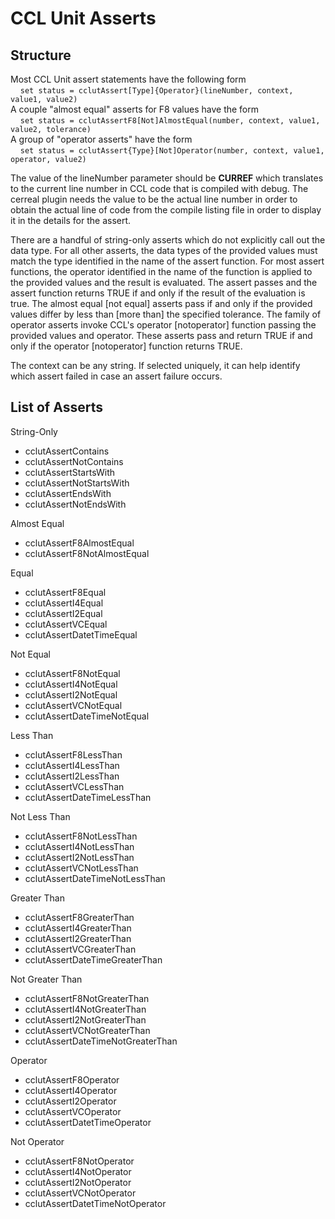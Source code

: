 # CCL Unit Asserts

## Structure
Most CCL Unit assert statements have the following form  
&nbsp;&nbsp;&nbsp;   `set status = cclutAssert[Type]{Operator}(lineNumber, context, value1, value2)`   
A couple "almost equal" asserts for F8 values have the form  
&nbsp;&nbsp;&nbsp;   `set status = cclutAssertF8[Not]AlmostEqual(number, context, value1, value2, tolerance)`   
A group of "operator asserts" have the form  
&nbsp;&nbsp;&nbsp;   `set status = cclutAssert{Type}[Not]Operator(number, context, value1, operator, value2)`   

The value of the lineNumber parameter should be <b>CURREF</b> which translates to the current line number in CCL code that is compiled with debug. 
The cerreal plugin needs the value to be the actual line number in order to obtain the actual line of code from the compile listing file in order to display it
in the details for the assert.

There are a handful of string-only asserts which do not explicitly call out the data type. For all other asserts, 
the data types of the provided values must match the type identified in the name of the assert function. 
For most assert functions, the operator identified in the name of the function is applied to the provided values 
and the result is evaluated.  The assert passes and the assert function returns TRUE if and only if the result of the evaluation 
is true. The almost equal [not equal] asserts pass if and only if the provided values differ by less than [more than] the specified tolerance.
The family of operator asserts invoke CCL's operator [notoperator] function passing the provided values and operator. These asserts pass and return TRUE if and only if the
operator [notoperator] function returns TRUE.

The context can be any string. If selected uniquely, it can help identify which assert failed in case an assert failure occurs.

## List of Asserts

String-Only
- cclutAssertContains
- cclutAssertNotContains
- cclutAssertStartsWith
- cclutAssertNotStartsWith
- cclutAssertEndsWith
- cclutAssertNotEndsWith

Almost Equal
- cclutAssertF8AlmostEqual
- cclutAssertF8NotAlmostEqual

Equal
- cclutAssertF8Equal
- cclutAssertI4Equal
- cclutAssertI2Equal
- cclutAssertVCEqual
- cclutAssertDatetTimeEqual

Not Equal
- cclutAssertF8NotEqual
- cclutAssertI4NotEqual
- cclutAssertI2NotEqual
- cclutAssertVCNotEqual
- cclutAssertDateTimeNotEqual 

Less Than
- cclutAssertF8LessThan
- cclutAssertI4LessThan
- cclutAssertI2LessThan
- cclutAssertVCLessThan
- cclutAssertDateTimeLessThan

Not Less Than
- cclutAssertF8NotLessThan
- cclutAssertI4NotLessThan
- cclutAssertI2NotLessThan
- cclutAssertVCNotLessThan
- cclutAssertDateTimeNotLessThan

Greater Than
- cclutAssertF8GreaterThan
- cclutAssertI4GreaterThan
- cclutAssertI2GreaterThan
- cclutAssertVCGreaterThan
- cclutAssertDateTimeGreaterThan

Not Greater Than
- cclutAssertF8NotGreaterThan
- cclutAssertI4NotGreaterThan
- cclutAssertI2NotGreaterThan
- cclutAssertVCNotGreaterThan
- cclutAssertDateTimeNotGreaterThan

Operator
- cclutAssertF8Operator
- cclutAssertI4Operator
- cclutAssertI2Operator
- cclutAssertVCOperator
- cclutAssertDatetTimeOperator

Not Operator
- cclutAssertF8NotOperator
- cclutAssertI4NotOperator
- cclutAssertI2NotOperator
- cclutAssertVCNotOperator
- cclutAssertDatetTimeNotOperator

